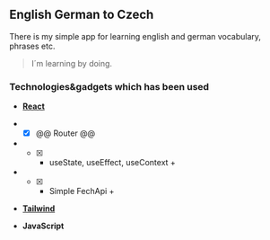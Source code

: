 
## English German to Czech

There is my simple app for learning english and german vocabulary, phrases etc.

>I´m learning by doing.

### Technologies&gadgets which has been used

 * **[React](https://reactjs.org/docs/getting-started.html "React docs")**

  * - [x] @@ Router @@
  * - [x] + useState, useEffect, useContext +
  *  - [x] + Simple FechApi +
  
 * **[Tailwind](https://tailwindcss.com/docs/installation "Tailwind docs")**

 * **JavaScript**
 

